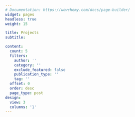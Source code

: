 ```yaml
---
# Documentation: https://wowchemy.com/docs/page-builder/
widget: pages
headless: true
weight: 15

title: Projects
subtitle:

content:
  count: 5
  filters:
    author: ''
    category: ''
    exclude_featured: false
    publication_type: ''
    tag: ''
  offset: 0
  order: desc
  page_type: post
design:
  view: 3
  columns: '1'
---
```

